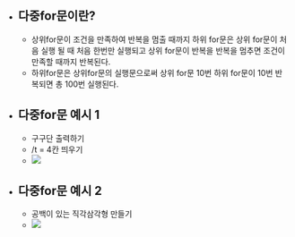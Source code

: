 
- ## 다중for문이란?
	- 상위for문이 조건을 만족하여 반복을 멈출 때까지 하위 for문은 상위 for문이 처음 실행 될 때 처음 한번만 실행되고 상위 for문이 반복을 반복을 멈추면 조건이 만족할 때까지 반복된다.
	- 하위for문은 상위for문의 실행문으로써 상위 for문 10번 하위 for문이 10번 반복되면 총 100번 실행된다.

- ## 다중for문 예시 1
	- 구구단 출력하기
	- /t = 4칸 띄우기
	- ![](https://i.imgur.com/Clu54mu.png)

- ## 다중for문 예시 2
	- 공백이 있는 직각삼각형 만들기
	- ![](https://i.imgur.com/91ErSil.png)
